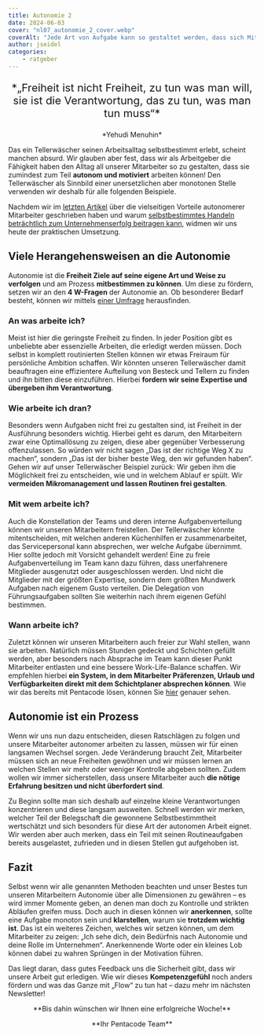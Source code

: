 ```yaml
---
title: Autonomie 2
date: 2024-06-03
cover: "nl07_autonomie_2_cover.webp"
coverAlt: "Jede Art von Aufgabe kann so gestaltet werden, dass sich Mitarbeiter in der Ausführung autonomer fühlen - sogar der Tellerwäscher."
author: jseidel
categories:
    - ratgeber
---
```


<p style="text-align: center; font-size: 22px;"> *„Freiheit ist nicht Freiheit, zu tun was man will, sie ist die Verantwortung, das zu tun, was man tun muss“*  </p>

<p style="text-align: center"> *Yehudi Menuhin*  </p>

Das ein Tellerwäscher seinen Arbeitsalltag selbstbestimmt erlebt, scheint manchen absurd. Wir glauben aber fest, dass wir als Arbeitgeber die Fähigkeit haben den Alltag all unserer Mitarbeiter so zu gestalten, dass sie zumindest zum Teil **autonom und motiviert** arbeiten können! Den Tellerwäscher als Sinnbild einer unersetzlichen aber monotonen Stelle verwenden wir deshalb für alle folgenden Beispiele.

Nachdem wir im [letzten Artikel](/blog/motivation_6_autonomie/) über die vielseitigen Vorteile autonomerer Mitarbeiter geschrieben haben und warum [selbstbestimmtes Handeln beträchtlich zum Unternehmenserfolg beitragen kann](/blog/motivation_5_potenzial/), widmen wir uns heute der praktischen Umsetzung.


## Viele Herangehensweisen an die Autonomie


Autonomie ist die **Freiheit Ziele auf seine eigene Art und Weise zu verfolgen** und am Prozess **mitbestimmen zu können**. Um diese zu fördern, setzen wir an den **4 W-Fragen** der Autonomie an. Ob besonderer Bedarf besteht, können wir mittels [einer Umfrage](/blog/motivation_4_kommunikation/) herausfinden.

### An was arbeite ich?

Meist ist hier die geringste Freiheit zu finden. In jeder Position gibt es unbeliebte aber essenzielle Arbeiten, die erledigt werden müssen. Doch selbst in komplett routinierten Stellen können wir etwas Freiraum für persönliche Ambition schaffen. Wir könnten unseren Tellerwäscher damit beauftragen eine effizientere Aufteilung von Besteck und Tellern zu finden und ihn bitten diese einzuführen. Hierbei **fordern wir seine Expertise und übergeben ihm Verantwortung**.

### Wie arbeite ich dran?

Besonders wenn Aufgaben nicht frei zu gestalten sind, ist Freiheit in der Ausführung besonders wichtig. Hierbei geht es darum, den Mitarbeitern zwar eine Optimallösung zu zeigen, diese aber gegenüber Verbesserung offenzulassen. So würden wir nicht sagen „Das ist der richtige Weg X zu machen“, sondern „Das ist der bisher beste Weg, den wir gefunden haben“. Gehen wir auf unser Tellerwäscher Beispiel zurück: Wir geben ihm die Möglichkeit frei zu entscheiden, wie und in welchem Ablauf er spült.
Wir **vermeiden Mikromanagement und lassen Routinen frei gestalten**.

### Mit wem arbeite ich?

Auch die Konstellation der Teams und deren interne Aufgabenverteilung können wir unseren Mitarbeitern freistellen. Der Tellerwäscher könnte mitentscheiden, mit welchen anderen Küchenhilfen er zusammenarbeitet, das Servicepersonal kann absprechen, wer welche Aufgabe übernimmt. Hier sollte jedoch mit Vorsicht gehandelt werden! Eine zu freie Aufgabenverteilung im Team kann dazu führen, dass unerfahrenere Mitglieder ausgenutzt oder ausgeschlossen werden. Und nicht die Mitglieder mit der größten Expertise, sondern dem größten Mundwerk Aufgaben nach eigenem Gusto verteilen. Die Delegation von Führungsaufgaben sollten Sie weiterhin nach ihrem eigenen Gefühl bestimmen. 

### Wann arbeite ich?

Zuletzt können wir unseren Mitarbeitern auch freier zur Wahl stellen, wann sie arbeiten. Natürlich müssen Stunden gedeckt und Schichten gefüllt werden, aber besonders nach Absprache im Team kann dieser Punkt Mitarbeiter entlasten und eine bessere Work-Life-Balance schaffen. Wir empfehlen hierbei **ein System, in dem Mitarbeiter Präferenzen, Urlaub und Verfügbarkeiten direkt mit dem Schichtplaner absprechen können**. Wie wir das bereits mit Pentacode lösen, können Sie [hier](/#funktionen/zeiterfassung/) genauer sehen. 

## Autonomie ist ein Prozess

Wenn wir uns nun dazu entscheiden, diesen Ratschlägen zu folgen und unsere Mitarbeiter autonomer arbeiten zu lassen, müssen wir für einen langsamen Wechsel sorgen. Jede Veränderung braucht Zeit, Mitarbeiter müssen sich an neue Freiheiten gewöhnen und wir müssen lernen an welchen Stellen wir mehr oder weniger Kontrolle abgeben sollten. Zudem wollen wir immer sicherstellen, dass unsere Mitarbeiter auch **die nötige Erfahrung besitzen und nicht überfordert sind**. 

Zu Beginn sollte man sich deshalb auf einzelne kleine Verantwortungen konzentrieren und diese langsam ausweiten. Schnell werden wir merken, welcher Teil der Belegschaft die gewonnene Selbstbestimmtheit wertschätzt und sich besonders für diese Art der autonomen Arbeit eignet. Wir werden aber auch merken, dass ein Teil mit seinen Routineaufgaben bereits ausgelastet, zufrieden und in diesen Stellen gut aufgehoben ist.

## Fazit

Selbst wenn wir alle genannten Methoden beachten und unser Bestes tun unseren Mitarbeitern Autonomie über alle Dimensionen zu gewähren – es wird immer Momente geben, an denen man doch zu Kontrolle und strikten Abläufen greifen muss. Doch auch in diesen können wir **anerkennen**, sollte eine Aufgabe monoton sein und **klarstellen**, warum sie **trotzdem wichtig ist**.
Das ist ein weiteres Zeichen, welches wir setzen können, um dem Mitarbeiter zu zeigen: „Ich sehe dich, dein Bedürfnis nach Autonomie und deine Rolle im Unternehmen“. Anerkennende Worte oder ein kleines Lob können dabei zu wahren Sprüngen in der Motivation führen.

Das liegt daran, dass gutes Feedback uns die Sicherheit gibt, dass wir unsere Arbeit gut erledigen. Wie wir dieses **Kompetenzgefühl** noch anders fördern und was das Ganze mit „Flow“ zu tun hat – dazu mehr im nächsten Newsletter!

<p style="text-align: center"> **Bis dahin wünschen wir Ihnen eine erfolgreiche Woche!** </p>

<p style="text-align: center"> **Ihr Pentacode Team** </p>